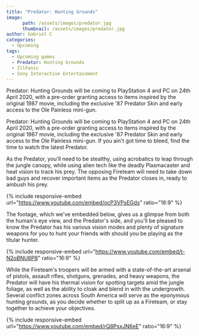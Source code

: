```yaml
---
title: "Predator: Hunting Grounds"
image:
      path: /assets/images/predator.jpg
      thumbnail: /assets/images/predator.jpg
author: Gabriel C
categories:
  - Upcoming
tags:
  - Upcoming games
  - Predator: Hunting Grounds
  - IllFonic
  - Sony Interactive Entertainment
---
```

Predator: Hunting Grounds will be coming to PlayStation 4 and PC on 24th April 2020, with a pre-order granting access to items inspired by the original 1987 movie, including the exclusive '87 Predator Skin and early access to the Ole Painless mini-gun.

Predator: Hunting Grounds will be coming to PlayStation 4 and PC on 24th April 2020, with a pre-order granting access to items inspired by the original 1987 movie, including the exclusive '87 Predator Skin and early access to the Ole Painless mini-gun. If you ain't got time to bleed, find the time to watch the latest Predator.

As the Predator, you'll need to be stealthy, using acrobatics to leap through the jungle canopy, while using alien tech like the deadly Plasmacaster and heat vision to track his prey. The opposing Fireteam will need to take down bad guys and recover important items as the Predator closes in, ready to ambush his prey.

{% include responsive-embed url="https://www.youtube.com/embed/ocP3VPsEGds" ratio="16:9" %}

The footage, which we've embedded below, gives us a glimpse from both the human's eye view, and the Predator's side, and you'll be pleased to know the Predator has his various vision modes and plenty of signature weapons for you to hunt your friends with should you be playing as the titular hunter.

{% include responsive-embed url="https://www.youtube.com/embed/t-N2oBNU6P8" ratio="16:9" %}

While the Fireteam's troopers will be armed with a state-of-the-art arsenal of pistols, assault rifles, shotguns, grenades, and heavy weapons, the Predator will have his thermal vision for spotting targets amid the jungle foliage, as well as the ability to cloak and blend in with the undergrowth. Several conflict zones across South America will serve as the eponymous hunting grounds, as you decide whether to split up as a Fireteam, or stay together to achieve your objectives.

{% include responsive-embed url="https://www.youtube.com/embed/rQ8PsxJN6eE" ratio="16:9" %}
